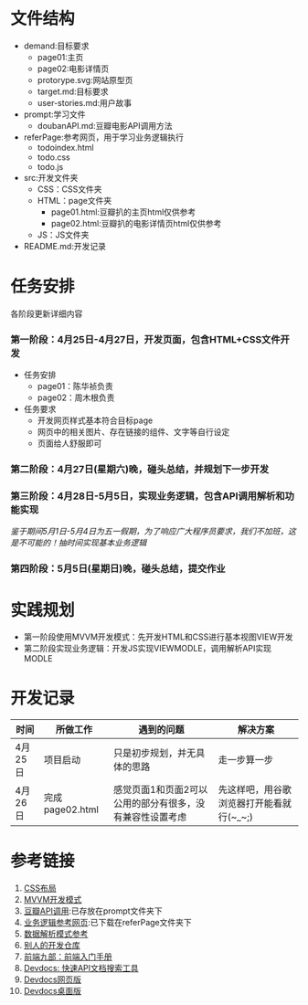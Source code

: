 # 文件结构
- demand:目标要求
    - page01:主页
    - page02:电影详情页
    - protorype.svg:网站原型页
    - target.md:目标要求
    - user-stories.md:用户故事
- prompt:学习文件
    - doubanAPI.md:豆瓣电影API调用方法
- referPage:参考网页，用于学习业务逻辑执行
    - todoindex.html
    - todo.css
    - todo.js
- src:开发文件夹
    - CSS：CSS文件夹
    - HTML：page文件夹
        - page01.html:豆瓣扒的主页html仅供参考
        - page02.html:豆瓣扒的电影详情页html仅供参考
    - JS：JS文件夹
- README.md:开发记录

# 任务安排
各阶段更新详细内容
### 第一阶段：4月25日-4月27日，开发页面，包含HTML+CSS文件开发 
- 任务安排
    - page01：陈华祯负责
    - page02：周木根负责
- 任务要求
    - 开发网页样式基本符合目标page
    - 网页中的相关图片、存在链接的组件、文字等自行设定
    - 页面给人舒服即可

### 第二阶段：4月27日(星期六)晚，碰头总结，并规划下一步开发

### 第三阶段：4月28日-5月5日，实现业务逻辑，包含API调用解析和功能实现
*鉴于期间5月1日-5月4日为五一假期，为了响应广大程序员要求，我们不加班，这是不可能的！抽时间实现基本业务逻辑*

### 第四阶段：5月5日(星期日)晚，碰头总结，提交作业

# 实践规划
- 第一阶段使用MVVM开发模式：先开发HTML和CSS进行基本视图VIEW开发
- 第二阶段实现业务逻辑：开发JS实现VIEWMODLE，调用解析API实现MODLE

# 开发记录

| 时间 | 所做工作 | 遇到的问题 | 解决方案 |
| - | - | - | - |
| 4月25日| 项目启动 | 只是初步规划，并无具体的思路 | 走一步算一步 |
| 4月26日| 完成page02.html | 感觉页面1和页面2可以公用的部分有很多，没有兼容性设置考虑 | 先这样吧，用谷歌浏览器打开能看就行(~_~;) |

# 参考链接
1. [CSS布局](https://www.yuque.com/fe9/basic/pdrpr8)
2. [MVVM开发模式](https://www.yuque.com/fe9/basic/ag975a)
3. [豆瓣API调用](https://github.com/jokermonn/-Api/blob/master/DoubanMovie.md):已存放在prompt文件夹下
4. [业务逻辑参考网页](http://www.todolist.cn/):已下载在referPage文件夹下
5. [数据解析模式参考](https://github.com/tws-practice/tw-movie-theater/blob/master/movies.csv)
6. [别人的开发仓库](https://github.com/tws-practice/tw-movie-theater/network/members)
7. [前端九部：前端入门手册](https://www.yuque.com/fe9/basic)
8. [Devdocs: 快速API文档搜索工具](https://www.yuque.com/fe9/basic/devdocs)
9. [Devdocs网页版](https://devdocs.io/)
10. [Devdocs桌面版](https://github.com/egoist/devdocs-desktop/releases)

